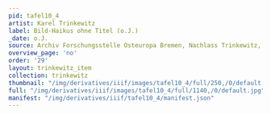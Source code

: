 ```yaml
---
pid: tafel10_4
artist: Karel Trinkewitz
label: Bild-Haikus ohne Titel (o.J.)
_date: o.J.
source: Archiv Forschungsstelle Osteuropa Bremen, Nachlass Trinkewitz, FSO 2–060.
overview_page: 'no'
order: '29'
layout: trinkewitz_item
collection: trinkewitz
thumbnail: "/img/derivatives/iiif/images/tafel10_4/full/250,/0/default.jpg"
full: "/img/derivatives/iiif/images/tafel10_4/full/1140,/0/default.jpg"
manifest: "/img/derivatives/iiif/tafel10_4/manifest.json"
---
```

